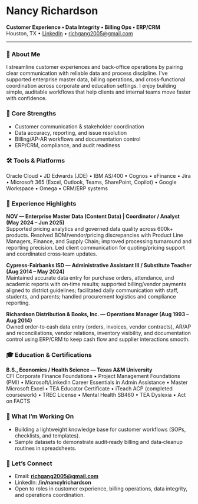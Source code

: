 # Nancy Richardson

**Customer Experience • Data Integrity • Billing Ops • ERP/CRM**  
Houston, TX • [LinkedIn](https://www.linkedin.com/in/nancylrichardson) • richgang2005@gmail.com

---

### 👋 About Me
I streamline customer experiences and back-office operations by pairing clear communication with reliable data and process discipline. I've supported enterprise master data, billing operations, and cross‑functional coordination across corporate and education settings. I enjoy building simple, auditable workflows that help clients and internal teams move faster with confidence.

### 🧩 Core Strengths
- Customer communication & stakeholder coordination
- Data accuracy, reporting, and issue resolution
- Billing/AP-AR workflows and documentation control
- ERP/CRM, compliance, and audit readiness

### 🛠 Tools & Platforms
Oracle Cloud • JD Edwards (JDE) • IBM AS/400 • Cognos • eFinance • Jira • Microsoft 365 (Excel, Outlook, Teams, SharePoint, Copilot) • Google Workspace • Omega • CRM/ERP systems

### 💼 Experience Highlights
**NOV — Enterprise Master Data (Content Data) | Coordinator / Analyst (May 2024 – Jun 2025)**  
Supported pricing analytics and governed data quality across 600k+ products. Resolved BOM/vendor/pricing discrepancies with Product Line Managers, Finance, and Supply Chain; improved processing turnaround and reporting precision. Led client communication for quoting/pricing support and coordinated cross‑team updates.

**Cypress‑Fairbanks ISD — Administrative Assistant III / Substitute Teacher (Aug 2014 – May 2024)**  
Maintained accurate data entry for purchase orders, attendance, and academic reports with on‑time results; supported billing/vendor payments aligned to district guidelines; facilitated daily communication with staff, students, and parents; handled procurement logistics and compliance reporting.

**Richardson Distribution & Books, Inc. — Operations Manager (Aug 1993 – Aug 2014)**  
Owned order‑to‑cash data entry (orders, invoices, vendor contracts), AR/AP and reconciliations, vendor relations, inventory visibility, and documentation control using ERP/CRM to keep cash flow and supplier interactions smooth.

### 🎓 Education & Certifications
**B.S., Economics / Health Science — Texas A&M University**  
CFI Corporate Finance Foundations • Project Management Foundations (PMI) • Microsoft/LinkedIn Career Essentials in Admin Assistance • Master Microsoft Excel • TEA Educator Certificate • iTeach ACP (completed coursework) • TREC License • Mental Health SB460 • TEA Dyslexia • Act on FACTS

### 📌 What I’m Working On
- Building a lightweight knowledge base for customer workflows (SOPs, checklists, and templates).  
- Sample datasets to demonstrate audit‑ready billing and data‑cleanup routines in spreadsheets.

### 🤝 Let’s Connect
- Email: **richgang2005@gmail.com**
- LinkedIn: **/in/nancylrichardson**
- Open to roles in customer experience, billing operations, data integrity, and operations coordination.
